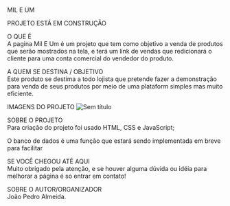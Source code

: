MIL E UM
<br>

PROJETO ESTÁ EM CONSTRUÇÃO
<br>

O QUE É
<br>
A pagina Mil E Um é um projeto que tem como objetivo a venda de produtos que serão mostrados na tela, e terá um link de vendas que redicionará o cliente para uma conta comercial do vendedor do produto.

A QUEM SE DESTINA / OBJETIVO
<br>
Este produto se destima a todo lojista que pretende fazer a demonstração para venda de seus produtos por meio de uma plataform simples mas muito eficiente.

IMAGENS DO PROJETO
![Sem título](https://user-images.githubusercontent.com/89051795/142059710-26376a98-db8c-47b5-aa23-39c7c6f6ec01.png)


SOBRE O PROJETO
<br>
Para criação do projeto foi usado HTML, CSS e JavaScript;

O banco de dados é uma função que estará sendo implementada em breve para facilitar

SE VOCÊ CHEGOU ATÉ AQUI
<br>
Muito obrigado pela atenção, e se houver alguma dúvida ou idéia para melhorar a página é so entrar em contato!

SOBRE O AUTOR/ORGANIZADOR
<br>
João Pedro Almeida.
